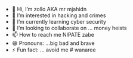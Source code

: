 - 👋 Hi, I’m zollo AKA mr mjahidn
- 👀 I’m interested in hacking and crimes
- 🌱 I’m currently learning cyber security
- 💞️ I’m looking to collaborate on ... money heists
- 📫 How to reach me NIPATE zabe 
- 😄 Pronouns: ...big bad and brave 
- ⚡ Fun fact: ... avoid me # wanaree

<!---
louiszollo/louiszollo is a ✨ special ✨ repository because its `README.md` (this file) appears on your GitHub profile.
You can click the Preview link to take a look at your changes.
--->
